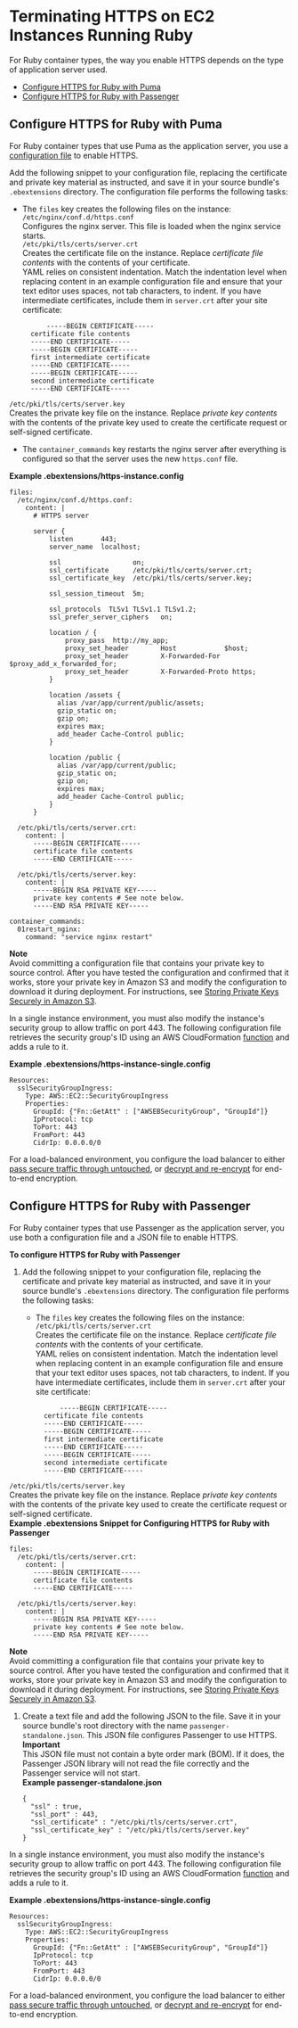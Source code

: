 # Terminating HTTPS on EC2 Instances Running Ruby<a name="https-singleinstance-ruby"></a>

For Ruby container types, the way you enable HTTPS depends on the type of application server used\.


+ [Configure HTTPS for Ruby with Puma](#Puma)
+ [Configure HTTPS for Ruby with Passenger](#Passenger)

## Configure HTTPS for Ruby with Puma<a name="Puma"></a>

For Ruby container types that use Puma as the application server, you use a [configuration file](ebextensions.md) to enable HTTPS\.

Add the following snippet to your configuration file, replacing the certificate and private key material as instructed, and save it in your source bundle's `.ebextensions` directory\. The configuration file performs the following tasks:

+ The `files` key creates the following files on the instance:  
`/etc/nginx/conf.d/https.conf`  
Configures the nginx server\. This file is loaded when the nginx service starts\.  
`/etc/pki/tls/certs/server.crt`  
Creates the certificate file on the instance\. Replace *certificate file contents* with the contents of your certificate\.  
YAML relies on consistent indentation\. Match the indentation level when replacing content in an example configuration file and ensure that your text editor uses spaces, not tab characters, to indent\.
If you have intermediate certificates, include them in `server.crt` after your site certificate:  

  ```
        -----BEGIN CERTIFICATE-----
    certificate file contents
    -----END CERTIFICATE-----
    -----BEGIN CERTIFICATE-----
    first intermediate certificate
    -----END CERTIFICATE-----
    -----BEGIN CERTIFICATE-----
    second intermediate certificate
    -----END CERTIFICATE-----
  ```  
`/etc/pki/tls/certs/server.key`  
Creates the private key file on the instance\. Replace *private key contents* with the contents of the private key used to create the certificate request or self\-signed certificate\. 

+ The `container_commands` key restarts the nginx server after everything is configured so that the server uses the new `https.conf` file\.

**Example \.ebextensions/https\-instance\.config**  

```
files:
  /etc/nginx/conf.d/https.conf:
    content: |
      # HTTPS server

      server {
          listen       443;
          server_name  localhost;
          
          ssl                  on;
          ssl_certificate      /etc/pki/tls/certs/server.crt;
          ssl_certificate_key  /etc/pki/tls/certs/server.key;
          
          ssl_session_timeout  5m;
          
          ssl_protocols  TLSv1 TLSv1.1 TLSv1.2;
          ssl_prefer_server_ciphers   on;
          
          location / {
              proxy_pass  http://my_app;
              proxy_set_header        Host            $host;
              proxy_set_header        X-Forwarded-For $proxy_add_x_forwarded_for;
              proxy_set_header        X-Forwarded-Proto https;
          }

          location /assets {
            alias /var/app/current/public/assets;
            gzip_static on;
            gzip on;
            expires max;
            add_header Cache-Control public;
          }

          location /public {
            alias /var/app/current/public;
            gzip_static on;
            gzip on;
            expires max;
            add_header Cache-Control public;
          }
      }

  /etc/pki/tls/certs/server.crt:
    content: |
      -----BEGIN CERTIFICATE-----
      certificate file contents
      -----END CERTIFICATE-----
      
  /etc/pki/tls/certs/server.key:
    content: |      
      -----BEGIN RSA PRIVATE KEY-----
      private key contents # See note below.
      -----END RSA PRIVATE KEY-----

container_commands:
  01restart_nginx:
    command: "service nginx restart"
```

**Note**  
Avoid committing a configuration file that contains your private key to source control\. After you have tested the configuration and confirmed that it works, store your private key in Amazon S3 and modify the configuration to download it during deployment\. For instructions, see [Storing Private Keys Securely in Amazon S3](https-storingprivatekeys.md)\.

In a single instance environment, you must also modify the instance's security group to allow traffic on port 443\. The following configuration file retrieves the security group's ID using an AWS CloudFormation [function](ebextensions-functions.md) and adds a rule to it\.

**Example \.ebextensions/https\-instance\-single\.config**  

```
Resources:
  sslSecurityGroupIngress: 
    Type: AWS::EC2::SecurityGroupIngress
    Properties:
      GroupId: {"Fn::GetAtt" : ["AWSEBSecurityGroup", "GroupId"]}
      IpProtocol: tcp
      ToPort: 443
      FromPort: 443
      CidrIp: 0.0.0.0/0
```

For a load\-balanced environment, you configure the load balancer to either [pass secure traffic through untouched](https-tcp-passthrough.md), or [decrypt and re\-encrypt](configuring-https-endtoend.md) for end\-to\-end encryption\.

## Configure HTTPS for Ruby with Passenger<a name="Passenger"></a>

For Ruby container types that use Passenger as the application server, you use both a configuration file and a JSON file to enable HTTPS\.

**To configure HTTPS for Ruby with Passenger**

1. Add the following snippet to your configuration file, replacing the certificate and private key material as instructed, and save it in your source bundle's `.ebextensions` directory\. The configuration file performs the following tasks:

   + The `files` key creates the following files on the instance:  
`/etc/pki/tls/certs/server.crt`  
Creates the certificate file on the instance\. Replace *certificate file contents* with the contents of your certificate\.  
YAML relies on consistent indentation\. Match the indentation level when replacing content in an example configuration file and ensure that your text editor uses spaces, not tab characters, to indent\.
If you have intermediate certificates, include them in `server.crt` after your site certificate:  

     ```
           -----BEGIN CERTIFICATE-----
       certificate file contents
       -----END CERTIFICATE-----
       -----BEGIN CERTIFICATE-----
       first intermediate certificate
       -----END CERTIFICATE-----
       -----BEGIN CERTIFICATE-----
       second intermediate certificate
       -----END CERTIFICATE-----
     ```  
`/etc/pki/tls/certs/server.key`  
Creates the private key file on the instance\. Replace *private key contents* with the contents of the private key used to create the certificate request or self\-signed certificate\.   
**Example \.ebextensions Snippet for Configuring HTTPS for Ruby with Passenger**  

   ```
   files:
     /etc/pki/tls/certs/server.crt:
       content: |
         -----BEGIN CERTIFICATE-----
         certificate file contents
         -----END CERTIFICATE-----
         
     /etc/pki/tls/certs/server.key:
       content: |      
         -----BEGIN RSA PRIVATE KEY-----
         private key contents # See note below.
         -----END RSA PRIVATE KEY-----
   ```
**Note**  
Avoid committing a configuration file that contains your private key to source control\. After you have tested the configuration and confirmed that it works, store your private key in Amazon S3 and modify the configuration to download it during deployment\. For instructions, see [Storing Private Keys Securely in Amazon S3](https-storingprivatekeys.md)\.

1. Create a text file and add the following JSON to the file\. Save it in your source bundle's root directory with the name `passenger-standalone.json`\. This JSON file configures Passenger to use HTTPS\.
**Important**  
This JSON file must not contain a byte order mark \(BOM\)\. If it does, the Passenger JSON library will not read the file correctly and the Passenger service will not start\.  
**Example passenger\-standalone\.json**  

   ```
   {
     "ssl" : true,
     "ssl_port" : 443,
     "ssl_certificate" : "/etc/pki/tls/certs/server.crt",
     "ssl_certificate_key" : "/etc/pki/tls/certs/server.key"
   }
   ```

In a single instance environment, you must also modify the instance's security group to allow traffic on port 443\. The following configuration file retrieves the security group's ID using an AWS CloudFormation [function](ebextensions-functions.md) and adds a rule to it\.

**Example \.ebextensions/https\-instance\-single\.config**  

```
Resources:
  sslSecurityGroupIngress: 
    Type: AWS::EC2::SecurityGroupIngress
    Properties:
      GroupId: {"Fn::GetAtt" : ["AWSEBSecurityGroup", "GroupId"]}
      IpProtocol: tcp
      ToPort: 443
      FromPort: 443
      CidrIp: 0.0.0.0/0
```

For a load\-balanced environment, you configure the load balancer to either [pass secure traffic through untouched](https-tcp-passthrough.md), or [decrypt and re\-encrypt](configuring-https-endtoend.md) for end\-to\-end encryption\.